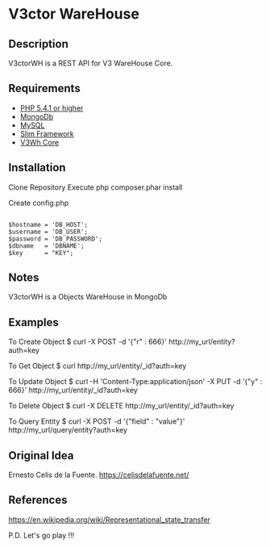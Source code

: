# V3ctor WareHouse #

## Description ##
V3ctorWH is a REST API for V3 WareHouse Core.

## Requirements ##
* [PHP 5.4.1 or higher](http://www.php.net/)
* [MongoDb](http://www.mongodb.org/)
* [MySQL](https://www.mysql.com/)
* [Slim Framework](http://www.slimframework.com/)
* [V3Wh Core](https://github.com/yorch81/v3wh)

## Installation ##
Clone Repository
Execute php composer.phar install

Create config.php
~~~

$hostname = 'DB_HOST';
$username = 'DB_USER';
$password = 'DB_PASSWORD';
$dbname   = 'DBNAME';
$key      = "KEY";

~~~

## Notes ##
V3ctorWH is a Objects WareHouse in MongoDb

## Examples ##
To Create Object
$ curl -X POST -d '{"r" : 666}' http://my_url/entity?auth=key

To Get Object
$ curl http://my_url/entity/_id?auth=key

To Update Object
$ curl -H 'Content-Type:application/json' -X PUT -d '{"y" : 666}' http://my_url/entity/_id?auth=key

To Delete Object
$ curl -X DELETE http://my_url/entity/_id?auth=key

To Query Entity
$ curl -X POST -d '{"field" : "value"}' http://my_url/query/entity?auth=key

## Original Idea ##
Ernesto Celis de la Fuente.
https://celisdelafuente.net/

## References ##
https://en.wikipedia.org/wiki/Representational_state_transfer

P.D. Let's go play !!!




